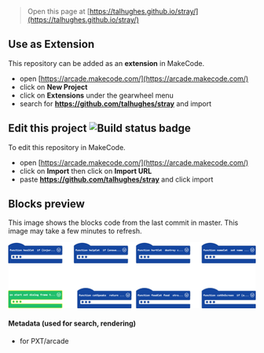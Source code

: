  


> Open this page at [https://talhughes.github.io/stray/](https://talhughes.github.io/stray/)

## Use as Extension

This repository can be added as an **extension** in MakeCode.

* open [https://arcade.makecode.com/](https://arcade.makecode.com/)
* click on **New Project**
* click on **Extensions** under the gearwheel menu
* search for **https://github.com/talhughes/stray** and import

## Edit this project ![Build status badge](https://github.com/talhughes/stray/workflows/MakeCode/badge.svg)

To edit this repository in MakeCode.

* open [https://arcade.makecode.com/](https://arcade.makecode.com/)
* click on **Import** then click on **Import URL**
* paste **https://github.com/talhughes/stray** and click import

## Blocks preview

This image shows the blocks code from the last commit in master.
This image may take a few minutes to refresh.

![A rendered view of the blocks](https://github.com/talhughes/stray/raw/master/.github/makecode/blocks.png)

#### Metadata (used for search, rendering)

* for PXT/arcade
<script src="https://makecode.com/gh-pages-embed.js"></script><script>makeCodeRender("{{ site.makecode.home_url }}", "{{ site.github.owner_name }}/{{ site.github.repository_name }}");</script>
